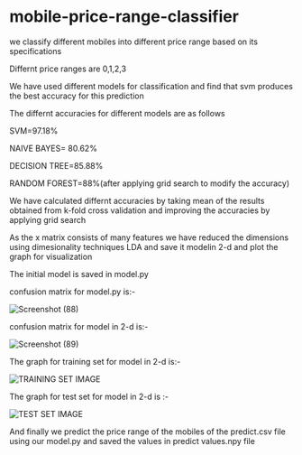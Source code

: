 # mobile-price-range-classifier

we classify different mobiles into different price range based on its specifications


Differnt price ranges are 0,1,2,3


We have used different models for classification and find that svm produces the best accuracy for this prediction 


The differnt accuracies for different models are as follows

SVM=97.18%

NAIVE BAYES= 80.62%

DECISION TREE=85.88%


RANDOM FOREST=88%(after applying grid search to modify the accuracy)

We have calculated differnt accuracies by taking mean of the results obtained from k-fold cross validation and improving the accuracies by applying grid search

As the x matrix consists of many features we have reduced the  dimensions using dimesionality techniques LDA and save it modelin 2-d and plot the graph for visualization

The initial model is saved in model.py

confusion matrix for model.py is:-

![Screenshot (88)](https://user-images.githubusercontent.com/49706281/68924163-19616400-07a6-11ea-9392-e7592fcd8c77.png)


confusion matrix for model in 2-d is:-

![Screenshot (89)](https://user-images.githubusercontent.com/49706281/68924403-c6d47780-07a6-11ea-986f-713de3941269.png)

The graph for training set for model in 2-d is:-

![TRAINING SET IMAGE](https://user-images.githubusercontent.com/49706281/68924555-1fa41000-07a7-11ea-8c1c-20225dbe2a9b.png)


The graph for test set for model in 2-d is :-

![TEST SET IMAGE](https://user-images.githubusercontent.com/49706281/68924659-54b06280-07a7-11ea-974e-eed1d5f4c593.png)

And finally we predict the price range of the mobiles of the predict.csv file   using our model.py and saved the values  in predict values.npy file 
